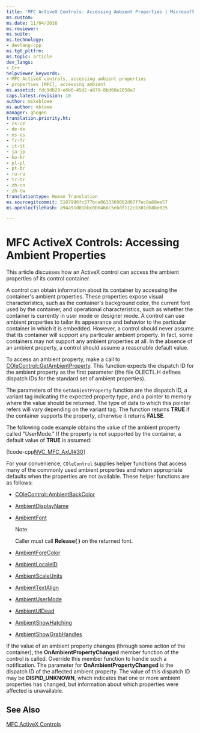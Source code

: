 ```yaml
---
title: 'MFC ActiveX Controls: Accessing Ambient Properties | Microsoft Docs'
ms.custom: 
ms.date: 11/04/2016
ms.reviewer: 
ms.suite: 
ms.technology:
- devlang-cpp
ms.tgt_pltfrm: 
ms.topic: article
dev_langs:
- C++
helpviewer_keywords:
- MFC ActiveX controls, accessing ambient properties
- properties [MFC], accessing ambient
ms.assetid: fdc9db29-e6b0-45d2-a879-8bd60e2058a7
caps.latest.revision: 10
author: mikeblome
ms.author: mblome
manager: ghogen
translation.priority.ht:
- cs-cz
- de-de
- es-es
- fr-fr
- it-it
- ja-jp
- ko-kr
- pl-pl
- pt-br
- ru-ru
- tr-tr
- zh-cn
- zh-tw
translationtype: Human Translation
ms.sourcegitcommit: 5187996fc377bca8633360082d07f7ec8a68ee57
ms.openlocfilehash: a94a91d01bbc0b0468c5ebdf112cb301db8be025

---
```

# MFC ActiveX Controls: Accessing Ambient Properties
This article discusses how an ActiveX control can access the ambient properties of its control container.  
  
 A control can obtain information about its container by accessing the container's ambient properties. These properties expose visual characteristics, such as the container's background color, the current font used by the container, and operational characteristics, such as whether the container is currently in user mode or designer mode. A control can use ambient properties to tailor its appearance and behavior to the particular container in which it is embedded. However, a control should never assume that its container will support any particular ambient property. In fact, some containers may not support any ambient properties at all. In the absence of an ambient property, a control should assume a reasonable default value.  
  
 To access an ambient property, make a call to [COleControl::GetAmbientProperty](../mfc/reference/colecontrol-class.md#colecontrol__getambientproperty). This function expects the dispatch ID for the ambient property as the first parameter (the file OLECTL.H defines dispatch IDs for the standard set of ambient properties).  
  
 The parameters of the `GetAmbientProperty` function are the dispatch ID, a variant tag indicating the expected property type, and a pointer to memory where the value should be returned. The type of data to which this pointer refers will vary depending on the variant tag. The function returns **TRUE** if the container supports the property, otherwise it returns **FALSE**.  
  
 The following code example obtains the value of the ambient property called "UserMode." If the property is not supported by the container, a default value of **TRUE** is assumed:  
  
 [!code-cpp[NVC_MFC_AxUI#30](../mfc/codesnippet/cpp/mfc-activex-controls-accessing-ambient-properties_1.cpp)]  
  
 For your convenience, `COleControl` supplies helper functions that access many of the commonly used ambient properties and return appropriate defaults when the properties are not available. These helper functions are as follows:  
  
-   [COleControl::AmbientBackColor](../mfc/reference/colecontrol-class.md#colecontrol__ambientbackcolor)  
  
-   [AmbientDisplayName](../mfc/reference/colecontrol-class.md#colecontrol__ambientdisplayname)  
  
-   [AmbientFont](../mfc/reference/colecontrol-class.md#colecontrol__ambientfont)  
  
    > [!NOTE]
    >  Caller must call **Release( )** on the returned font.  
  
-   [AmbientForeColor](../mfc/reference/colecontrol-class.md#colecontrol__ambientforecolor)  
  
-   [AmbientLocaleID](../mfc/reference/colecontrol-class.md#colecontrol__ambientlocaleid)  
  
-   [AmbientScaleUnits](../mfc/reference/colecontrol-class.md#colecontrol__ambientscaleunits)  
  
-   [AmbientTextAlign](../mfc/reference/colecontrol-class.md#colecontrol__ambienttextalign)  
  
-   [AmbientUserMode](../mfc/reference/colecontrol-class.md#colecontrol__ambientusermode)  
  
-   [AmbientUIDead](../mfc/reference/colecontrol-class.md#colecontrol__ambientuidead)  
  
-   [AmbientShowHatching](../mfc/reference/colecontrol-class.md#colecontrol__ambientshowhatching)  
  
-   [AmbientShowGrabHandles](../mfc/reference/colecontrol-class.md#colecontrol__ambientshowgrabhandles)  
  
 If the value of an ambient property changes (through some action of the container), the **OnAmbientPropertyChanged** member function of the control is called. Override this member function to handle such a notification. The parameter for **OnAmbientPropertyChanged** is the dispatch ID of the affected ambient property. The value of this dispatch ID may be **DISPID_UNKNOWN**, which indicates that one or more ambient properties has changed, but information about which properties were affected is unavailable.  
  
## See Also  
 [MFC ActiveX Controls](../mfc/mfc-activex-controls.md)




<!--HONumber=Jan17_HO2-->


